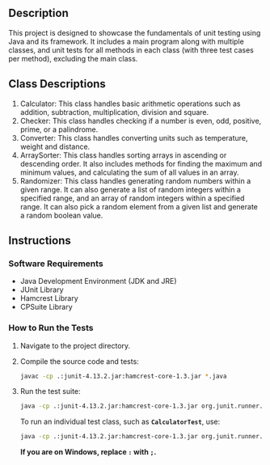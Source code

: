 ## Description

This project is designed to showcase the fundamentals of unit testing using Java and its framework. It includes a main program along with multiple classes, and unit tests for all methods in each class (with three test cases per method), excluding the main class.

## Class Descriptions

1. Calculator: This class handles basic arithmetic operations such as addition, subtraction, multiplication, division and square.
2. Checker: This class handles checking if a number is even, odd, positive, prime, or a palindrome.
3. Converter: This class handles converting units such as temperature, weight and distance.
4. ArraySorter: This class handles sorting arrays in ascending or descending order. It also includes methods for finding the maximum and minimum values, and calculating the sum of all values in an array.
5. Randomizer: This class handles generating random numbers within a given range. It can also generate a list of random integers within a specified range, and an array of random integers within a specified range. It can also pick a random element from a given list and generate a random boolean value.

## Instructions

### Software Requirements

- Java Development Environment (JDK and JRE)
- JUnit Library
- Hamcrest Library
- CPSuite Library

### How to Run the Tests

1. Navigate to the project directory.
2. Compile the source code and tests:

   ```bash
   javac -cp .:junit-4.13.2.jar:hamcrest-core-1.3.jar *.java
   ```

3. Run the test suite:

   ```bash
   java -cp .:junit-4.13.2.jar:hamcrest-core-1.3.jar org.junit.runner.JUnitCore TestSuiteAll
   ```

   To run an individual test class, such as **`CalculatorTest`**, use:

   ```bash
   java -cp .:junit-4.13.2.jar:hamcrest-core-1.3.jar org.junit.runner.JUnitCore CalculatorTest
   ```

   **If you are on Windows, replace `:` with `;`.**
